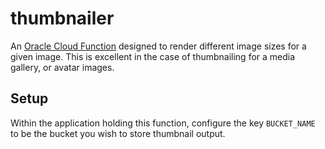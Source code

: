 # thumbnailer
An [Oracle Cloud Function](https://www.oracle.com/cloud-native/functions/) designed to render different image sizes for a given image. This is excellent in the case of thumbnailing for a media gallery, or avatar images.

## Setup
Within the application holding this function, configure the key `BUCKET_NAME` to be the bucket you wish to store thumbnail output.